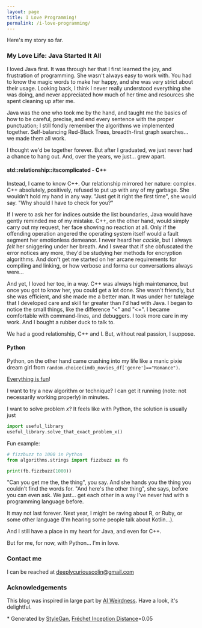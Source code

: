 ```yaml
---
layout: page
title: I Love Programming!
permalink: /i-love-programming/
---
```


Here's my story so far.

### My Love Life: Java Started It All

I loved Java first. It was through her that I first learned the joy, and frustration of programming. She wasn't always easy to work with. You had to know the magic words to make her happy, and she was very strict about their usage. Looking back, I think I never really understood everything she was doing, and never appreciated how much of her time and resources she spent cleaning up after me.

Java was the one who took me by the hand, and taught me the basics of how to be careful, precise, and end every sentence with the proper punctuation; I still fondly remember the algorithms we implemented together. Self-balancing Red-Black Trees, breadth-first graph searches... we made them all work.

I thought we'd be together forever. But after I graduated, we just never had a chance to hang out. And, over the years, we just... grew apart.  

#### std::relationship::itscomplicated - C++ 
Instead, I came to know C++. Our relationship mirrored her nature: complex. C++ absolutely, positively, refused to put up with any of my garbage. She wouldn't hold my hand in any way. "Just get it right the first time", she would say. "Why should I have to check for you?" 

If I were to ask her for indices outside the list boundaries, Java would have gently reminded me of my mistake. C++, on the other hand, would simply carry out my request, her face showing no reaction at all. Only if the offending operation angered the operating system itself would a fault segment her emotionless demeanor. I never heard her _cackle_, but I always _felt_ her sniggering under her breath. And I swear that if she obfuscated the error notices any more, they'd be studying her methods for encryption algorithms. And don't get me started on her arcane requirements for compiling and linking, or how verbose and forma our conversations always were...

And yet, I loved her too, in a way. C++ was always high maintenance, but once you got to know her, you could get a lot done. She wasn't friendly, but she was efficient, and she made me a better man. It was under her tutelage that I developed care and skill far greater than I'd had with Java. I began to notice the small things, like the difference "<" and "<=". I became comfortable with command-lines, and debuggers. I took more care in my work. And I bought a rubber duck to talk to. 

We had a good relationship, C++ and I. But, without real passion, I suppose.

#### Python
Python, on the other hand came crashing into my life like a manic pixie dream girl from `random.choice(imdb_movies_df['genre']=="Romance")`. 

[Everything is fun](https://xkcd.com/353/)! 

I want to try a new algorithm or technique? I can get it running (note: not necessarily working properly) in minutes. 

I want to solve problem _x_? It feels like with Python, the solution is usually just
``` python
import useful_library
useful_library.solve_that_exact_problem_x()
```

Fun example: 
```python
# fizzbuzz to 1000 in Python
from algorithms.strings import fizzbuzz as fb

print(fb.fizzbuzz(1000))
```

"Can you get me the, the thing", you say. And she hands you the thing you couldn't find the words for. "And here's the other thing", she says, before you can even ask. We just... get each other in a way I've never had with a programming language before. 

It may not last forever. Next year, I might be raving about R, or Ruby, or some other language (I'm hearing some people talk about Kotlin...). 

And I still have a place in my heart for Java, and even for C++. 

But for me, for now, with Python... I'm in love.

### Contact me

I can be reached at deeplycuriouscolin@gmail.com



### Acknowledgements
This blog was inspired in large part by [AI Weirdness](http://aiweirdness.com). Have a look, it's delightful.


\* Generated by [StyleGan](https://arxiv.org/abs/1812.04948), [Fréchet Inception Distance](https://nealjean.com/ml/frechet-inception-distance/)=0.05


